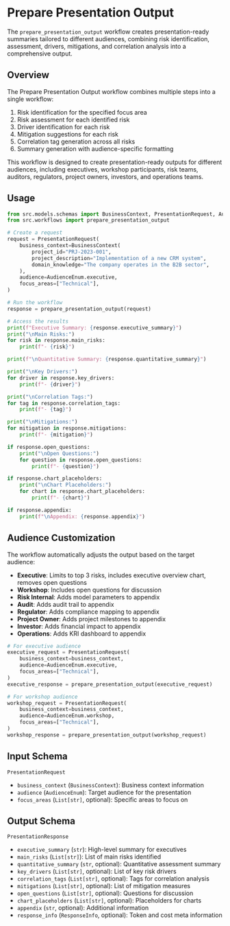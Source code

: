 # Prepare Presentation Output

The `prepare_presentation_output` workflow creates presentation-ready summaries tailored to different audiences, combining risk identification, assessment, drivers, mitigations, and correlation analysis into a comprehensive output.

## Overview

The Prepare Presentation Output workflow combines multiple steps into a single workflow:

1. Risk identification for the specified focus area
2. Risk assessment for each identified risk
3. Driver identification for each risk
4. Mitigation suggestions for each risk
5. Correlation tag generation across all risks
6. Summary generation with audience-specific formatting

This workflow is designed to create presentation-ready outputs for different audiences, including executives, workshop participants, risk teams, auditors, regulators, project owners, investors, and operations teams.

## Usage

```python
from src.models.schemas import BusinessContext, PresentationRequest, AudienceEnum
from src.workflows import prepare_presentation_output

# Create a request
request = PresentationRequest(
    business_context=BusinessContext(
        project_id="PRJ-2023-001",
        project_description="Implementation of a new CRM system",
        domain_knowledge="The company operates in the B2B sector",
    ),
    audience=AudienceEnum.executive,
    focus_areas=["Technical"],
)

# Run the workflow
response = prepare_presentation_output(request)

# Access the results
print(f"Executive Summary: {response.executive_summary}")
print("\nMain Risks:")
for risk in response.main_risks:
    print(f"- {risk}")

print(f"\nQuantitative Summary: {response.quantitative_summary}")

print("\nKey Drivers:")
for driver in response.key_drivers:
    print(f"- {driver}")

print("\nCorrelation Tags:")
for tag in response.correlation_tags:
    print(f"- {tag}")

print("\nMitigations:")
for mitigation in response.mitigations:
    print(f"- {mitigation}")

if response.open_questions:
    print("\nOpen Questions:")
    for question in response.open_questions:
        print(f"- {question}")

if response.chart_placeholders:
    print("\nChart Placeholders:")
    for chart in response.chart_placeholders:
        print(f"- {chart}")

if response.appendix:
    print(f"\nAppendix: {response.appendix}")
```

## Audience Customization

The workflow automatically adjusts the output based on the target audience:

- **Executive**: Limits to top 3 risks, includes executive overview chart, removes open questions
- **Workshop**: Includes open questions for discussion
- **Risk Internal**: Adds model parameters to appendix
- **Audit**: Adds audit trail to appendix
- **Regulator**: Adds compliance mapping to appendix
- **Project Owner**: Adds project milestones to appendix
- **Investor**: Adds financial impact to appendix
- **Operations**: Adds KRI dashboard to appendix

```python
# For executive audience
executive_request = PresentationRequest(
    business_context=business_context,
    audience=AudienceEnum.executive,
    focus_areas=["Technical"],
)
executive_response = prepare_presentation_output(executive_request)

# For workshop audience
workshop_request = PresentationRequest(
    business_context=business_context,
    audience=AudienceEnum.workshop,
    focus_areas=["Technical"],
)
workshop_response = prepare_presentation_output(workshop_request)
```

## Input Schema

`PresentationRequest`
- `business_context` (`BusinessContext`): Business context information
- `audience` (`AudienceEnum`): Target audience for the presentation
- `focus_areas` (`List[str]`, optional): Specific areas to focus on

## Output Schema

`PresentationResponse`
- `executive_summary` (`str`): High-level summary for executives
- `main_risks` (`List[str]`): List of main risks identified
- `quantitative_summary` (`str`, optional): Quantitative assessment summary
- `key_drivers` (`List[str]`, optional): List of key risk drivers
- `correlation_tags` (`List[str]`, optional): Tags for correlation analysis
- `mitigations` (`List[str]`, optional): List of mitigation measures
- `open_questions` (`List[str]`, optional): Questions for discussion
- `chart_placeholders` (`List[str]`, optional): Placeholders for charts
- `appendix` (`str`, optional): Additional information
- `response_info` (`ResponseInfo`, optional): Token and cost meta information